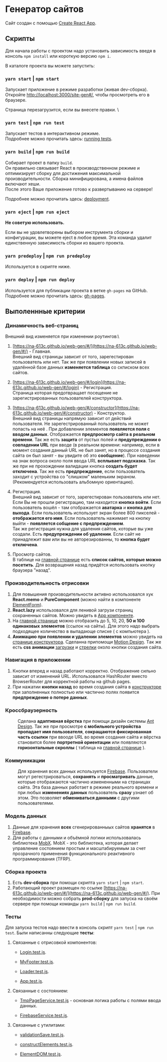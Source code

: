 # Генератор сайтов

Сайт создан с помощью [Create React App](https://github.com/facebook/create-react-app).

## Скрипты

Для начала работы с проектом надо установить зависимость введя в консоль `npm install` или короткую версию `npm i`.

В каталоге проекта вы можете запустить:

### `yarn start` | `npm start`

Запускает приложение в режиме разработки (живая dev-сборка). \
Откройте [http://localhost:3000/site-gen#/](http://localhost:3000/site-gen#/), чтобы просмотреть его в браузере.

Страница перезагрузится, если вы внесете правки. \

### `yarn test` | `npm run test`

Запускает тестов в интерактивном режиме.\
Подробнее можно прочитать здесь: [running tests](https://facebook.github.io/create-react-app/docs/running-tests).

### `yarn build` | `npm run build`

Собирает проeкт в папку `build`. \
Он правильно связывает React в производственном режиме и оптимизирует сборку для достижения максимальной производительности.
Сборка минифицирована, а имена файлов включают хеши. \
После этого Ваше приложение готово к развертыванию на сервере!

Подробнее можно прочитать здесь: [deployment](https://facebook.github.io/create-react-app/docs/deployment).

### `yarn eject` | `npm run eject`

**Не советую использовать.**

Если вы не удовлетворены выбором инструмента сборки и конфигурации, вы можете eject в любое время. Эта команда удалит единственную зависимость сборки из вашего проекта.

### `yarn predeploy` | `npm run predeploy`

Используется в скрипте ниже.

### `yarn deploy` | `npm run deploy`

Используется для публикации проекта в ветке `gh-pages` на GitHub.
Подробнее можно прочитать здесь: [gh-pages](https://github.com/tschaub/gh-pages).

## Выполеннные критерии

### Динамичность веб-страниц

Внешний вид изменяется при изменении роутингов:\

1. [https://na-613c.github.io/web-gen/#/](https://na-613c.github.io/web-gen/#/) - Главная.\
   Внешний вид страницы зависит от того, зарегестирован пользователь или нет. Так же при появлении новых записей в удалённой базе данных **изменяется таблица** со скписком всех сайтов.

2. [https://na-613c.github.io/web-gen/#/login](https://na-613c.github.io/web-gen/#/login) - Регистрация.\
   Страница которая предотвращает посещение не зарегистрированных пользователей конструктора.

3. [https://na-613c.github.io/web-gen/#/constructor](https://na-613c.github.io/web-gen/#/constructor) - Конструктор.\
   Внешний вид страницы напрямую зависит от действий пользователя. Не зарегестрированный пользователь не может попасть на неё . При добавлении элементов **появляется поля с вводом данных**. Отображается **предпросмотр сайта в реальном времени**. Так же есть **защита** от пустых полей и **предупреждении о совпадении URL** при вводе (в реальном времени: например, если в момент создания данный URL не был занят, но в процессе создания сайта он был занят - вы увидите об это **сообщение**). При наведении на знак вопроса около поля ввода URL **всплывает подсказка**.
   Так же при не прохождении валидации кнопка **создать будет отключена**.
   Так же есть **предпреждение**, если пользователь заходит с устройства со "слишком" маленьким экраном. (Рекомендуется использовать альбомную ориентацию).

4. Регистрация.\
   Внешний вид зависит от того, зарегестирован пользователь или нет. Если Вы не прошли регистрацию, там находится **кнопка войти**. Если пользователь вошёл - там отображается **аватарка** и **кнопка для выхода**. Если пользователь использует экран более 800 пикселей - **отображается его имя**. Если пользователь нажимает на кнопку выйти - **появляется собщение с предпреждением**.\
   Так же регистрация нужна для удаления сайтов, которые вы уже создали. Есть **предупреждении об удалении**. Если сайт не принадлежит вам или вы не авторезированны, то **кнопка будет отключена**.

5. Просмотр сайтов.\
   В таблице на [главной странице](https://na-613c.github.io/web-gen/#/) есть **список сайтов, которые можно посетить**. Для возвращения назад придётся использовать кнопку браузера "назад".

### Производительность отрисовки

1. Для повышения производительности активно использовался хук **React.memo** и **PureComponent** (можно найти в компоненте [ElementForm](https://github.com/na-613c/web-gen/blob/master/src/components/constructor/generatorEl/ElementForm/ElementForm.jsx)).
2. **React.lazy** использовался для ленивой загрузи страниц сохраненных сайтов. Можно увидеть в [App компоненте](https://github.com/na-613c/web-gen/blob/master/src/App.js).
3. На [главной странице](https://na-613c.github.io/web-gen/#/) можно отобразить до 5, 10, 20, **50 и 100 одинаковых элементов** (ссылок на сайты). Для этого надо выбрать подходящее количество в выпадающе списке ( с компьютера ).
4. **Анимацию при появлении и удалении элементов** можно увидеть на [странице конструктора](https://na-613c.github.io/web-gen/#/constructor). Cделанна припомощи [Motion Design](https://motion.ant.design/). Tак же есть **css анимации** [загрузки](https://github.com/na-613c/web-gen/blob/master/src/components/common/Loader.jsx) и [стрелки](https://github.com/na-613c/web-gen/blob/master/src/components/common/LeftArrow/LeftArrow.jsx) около кнопки создания сайта.

### Навигация в приложении

1. Кнопки вперед и назад работают корректно. Отображение сильно зависит от изменений URL. Использовался HashRouter вместо BrowserRouter для корректной работы на github pages.
2. При нажатии **кнопки назад** во время создания сайта в [конструкторе](https://na-613c.github.io/web-gen/#/constructor) при заполненных полностью или частично полях появится **предпреждение о потере данных**.

### Кроссбраузерность

<dd>Сделана <b>адаптивная вёрстка</b> при помощи дизайн системы <a href='https://ant.design/'>Ant Design</a>. Так же при просмотре <b>с мобильного устройства пропадает имя пользователя</b>, <b>сокращаются фиксированная часть ссылки</b> при ввооде URL во время создания сайта и вёрстка становится более <b>портретной ориентации</b> или появляются <b>горизонтальные скроллы</b> ( таблица на 
<a href='https://na-613c.github.io/web-gen/#/'>главной странице</a> ).</dd>


### Коммуникации

<dd>Для хранения всех данных используется <a href='https://firebase.google.com/'>Firebase</a>. Пользователи могут регестрироваться, <b>сохранять</b> и <b>просматривать</b> данные, которые отображаются частично измененными на страницах сайта. Эта база данных работает в режиме реального времени и при любых <b>изменениях данных</b> пользователь <b>сразу</b> узнает об этом. Это позволяет <b>обмениваться данными</b> с другими пользователями.</dd>

### Модель данных

1. Данные для хранения **всех** сгенерированныых сайтов **хранятся** в [Firebase](https://firebase.google.com/).
2. Для работы с данными и объёмной логики использовалась библиотека [MobX](https://mobx.js.org/README.html). MobX - это библиотека, которая делает управление состоянием простым и масштабируемым за счет прозрачного применения функционального реактивного программирования (TFRP).

### Сборка проекта

1. Есть **dev-сборка** при помощи скрипта `yarn start` | `npm start`.
2. Работающий проект размещен по ссылке [https://na-613c.github.io/web-gen/#/](https://na-613c.github.io/web-gen/#/). При необходимости можно собрать **prod-сборку** для запуска на своём сервере при помощи команды `yarn build` | `npm run build`.

### Тесты

Для запуска тестов надо ввести в консоль скрипт `yarn test` | `npm run test`.
Были написанны следующие **тесты**:

1. Связанные с отрисовкой компонентов:

   - [Login.test.js](https://github.com/na-613c/web-gen/blob/master/src/components/login/Login.test.js).

   - [MyFooter.test.js](https://github.com/na-613c/web-gen/blob/master/src/components/footer/MyFooter.test.js).

   - [Loader.test.js](https://github.com/na-613c/web-gen/blob/master/src/components/common/Loader.test.js).

   - [App.test.js](https://github.com/na-613c/web-gen/blob/master/src/App.test.js).

2. Связанные с состоянием:

   - [TmpPageService.test.js](https://github.com/na-613c/web-gen/blob/master/src/mobx/TmpPageService.test.js) - основная логика работы с полями ввода данных.

   - [FirebaseService.test.js](https://github.com/na-613c/web-gen/blob/master/src/mobx/FirebaseService.test.js).

3. Связанные с утилитами:

   - [validationSave.test.js](https://github.com/na-613c/web-gen/blob/master/src/utils/validationSave.test.js).

   - [constructElements.test.js](https://github.com/na-613c/web-gen/blob/master/src/utils/constructElements.test.js).

   - [ElementDOM.test.js](https://github.com/na-613c/web-gen/blob/master/src/model/ElementDOM.test.js).

